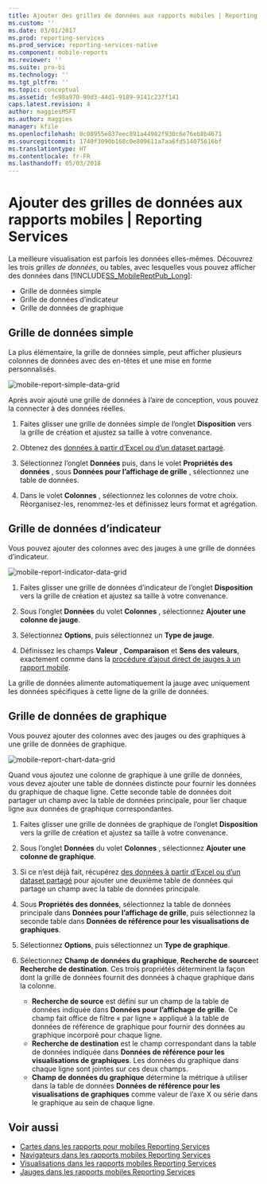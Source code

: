```yaml
---
title: Ajouter des grilles de données aux rapports mobiles | Reporting Services| Microsoft Docs
ms.custom: ''
ms.date: 03/01/2017
ms.prod: reporting-services
ms.prod_service: reporting-services-native
ms.component: mobile-reports
ms.reviewer: ''
ms.suite: pro-bi
ms.technology: ''
ms.tgt_pltfrm: ''
ms.topic: conceptual
ms.assetid: fe98a970-90d3-44d1-9189-9141c237f141
caps.latest.revision: 4
author: maggiesMSFT
ms.author: maggies
manager: kfile
ms.openlocfilehash: 0c08955e837eec891a44982f930c6e76eb8b4671
ms.sourcegitcommit: 1740f3090b168c0e809611a7aa6fd514075616bf
ms.translationtype: HT
ms.contentlocale: fr-FR
ms.lasthandoff: 05/03/2018
---
```

# <a name="add-data-grids-to-mobile-reports--reporting-services"></a>Ajouter des grilles de données aux rapports mobiles | Reporting Services
La meilleure visualisation est parfois les données elles-mêmes. Découvrez les trois *grilles de données*, ou tables, avec lesquelles vous pouvez afficher des données dans [!INCLUDE[SS_MobileReptPub_Long](../../includes/ss-mobilereptpub-long.md)]:
* Grille de données simple
* Grille de données d’indicateur
* Grille de données de graphique

## <a name="simple-data-grid"></a>Grille de données simple
La plus élémentaire, la grille de données simple, peut afficher plusieurs colonnes de données avec des en-têtes et une mise en forme personnalisés. 

![mobile-report-simple-data-grid](../../reporting-services/mobile-reports/media/mobile-report-simple-data-grid.png)

Après avoir ajouté une grille de données à l’aire de conception, vous pouvez la connecter à des données réelles.

1. Faites glisser une grille de données simple de l’onglet **Disposition** vers la grille de création et ajustez sa taille à votre convenance.

2. Obtenez des [données à partir d’Excel ou d’un dataset partagé](../../reporting-services/mobile-reports/data-for-reporting-services-mobile-reports.md).

3. Sélectionnez l’onglet **Données** puis, dans le volet **Propriétés des données** , sous **Données pour l’affichage de grille** , sélectionnez une table de données.

4. Dans le volet **Colonnes** , sélectionnez les colonnes de votre choix. Réorganisez-les, renommez-les et définissez leurs format et agrégation. 

 
##  <a name="indicator-data-grid"></a>Grille de données d’indicateur
Vous pouvez ajouter des colonnes avec des jauges à une grille de données d’indicateur.

![mobile-report-indicator-data-grid](../../reporting-services/mobile-reports/media/mobile-report-indicator-data-grid.png)

1. Faites glisser une grille de données d’indicateur de l’onglet **Disposition** vers la grille de création et ajustez sa taille à votre convenance.

2. Sous l’onglet **Données** du volet **Colonnes** , sélectionnez **Ajouter une colonne de jauge**. 

3. Sélectionnez **Options**, puis sélectionnez un **Type de jauge**. 

4. Définissez les champs **Valeur** , **Comparaison** et **Sens des valeurs**, exactement comme dans la [procédure d’ajout direct de jauges à un rapport mobile](../../reporting-services/mobile-reports/add-gauges-to-mobile-reports-reporting-services.md).

La grille de données alimente automatiquement la jauge avec uniquement les données spécifiques à cette ligne de la grille de données.  

## <a name="chart-data-grid"></a>Grille de données de graphique
Vous pouvez ajouter des colonnes avec des jauges ou des graphiques à une grille de données de graphique. 

![mobile-report-chart-data-grid](../../reporting-services/mobile-reports/media/mobile-report-chart-data-grid.png)

Quand vous ajoutez une colonne de graphique à une grille de données, vous devez ajouter une table de données distincte pour fournir les données du graphique de chaque ligne. Cette seconde table de données doit partager un champ avec la table de données principale, pour lier chaque ligne aux données de graphique correspondantes. 

1. Faites glisser une grille de données de graphique de l’onglet **Disposition** vers la grille de création et ajustez sa taille à votre convenance.

2. Sous l’onglet **Données** du volet **Colonnes** , sélectionnez **Ajouter une colonne de graphique**. 

3. Si ce n’est déjà fait, récupérez [des données à partir d’Excel ou d’un dataset partagé](../../reporting-services/mobile-reports/data-for-reporting-services-mobile-reports.md) pour ajouter une deuxième table de données qui partage un champ avec la table de données principale.

4. Sous **Propriétés des données**, sélectionnez la table de données principale dans **Données pour l’affichage de grille**, puis sélectionnez la seconde table dans **Données de référence pour les visualisations de graphiques**.

5. Sélectionnez **Options**, puis sélectionnez un **Type de graphique**.
 
6. Sélectionnez **Champ de données du graphique**, **Recherche de source**et **Recherche de destination**. 
   Ces trois propriétés déterminent la façon dont la grille de données fournit des données à chaque graphique dans la colonne.
   
   *   **Recherche de source** est défini sur un champ de la table de données indiquée dans **Données pour l’affichage de grille**. Ce champ fait office de filtre « par ligne » appliqué à la table de données de référence de graphique pour fournir des données au graphique incorporé pour chaque ligne. 
   * **Recherche de destination** est le champ correspondant dans la table de données indiquée dans **Données de référence pour les visualisations de graphiques**. Les données du graphique dans chaque ligne sont jointes sur ces deux champs.   
   * **Champ de données du graphique** détermine la métrique à utiliser dans la table de données **Données de référence pour les visualisations de graphiques** comme valeur de l’axe X ou série dans le graphique au sein de chaque ligne.  

## <a name="see-also"></a>Voir aussi 
* [Cartes dans les rapports pour mobiles Reporting Services](../../reporting-services/mobile-reports/maps-in-reporting-services-mobile-reports.md)
* [Navigateurs dans les rapports mobiles Reporting Services](../../reporting-services/mobile-reports/add-navigators-to-reporting-services-mobile-reports.md)
* [Visualisations dans les rapports mobiles Reporting Services](../../reporting-services/mobile-reports/add-visualizations-to-reporting-services-mobile-reports.md)
* [Jauges dans les rapports mobiles Reporting Services](../../reporting-services/mobile-reports/add-gauges-to-mobile-reports-reporting-services.md)  
 
  
